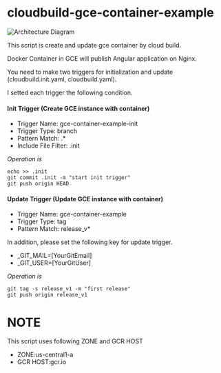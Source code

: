 # cloudbuild-gce-container-example

![Architecture Diagram](https://github.com/aoyagi9936/cloudbuild-gce-container-example/blob/master/architecture-diagram.png?raw=true)

This script is create and update gce container by cloud build.

Docker Container in GCE will publish Angular application on Nginx.

You need to make two triggers for initialization and update (cloudbuild.init.yaml, cloudbuild.yaml).

I setted each trigger the following condition.

#### Init Trigger (Create GCE instance with container)

- Trigger Name: gce-container-example-init
- Trigger Type: branch
- Pattern Match: .*
- Include File Filter: .init

*Operation is*

```console
echo >> .init
git commit .init -m "start init trigger"
git push origin HEAD
```

#### Update Trigger (Update GCE instance with container)

- Trigger Name: gce-container-example
- Trigger Type: tag
- Pattern Match: release_v*

In addition, please set the following key for update trigger.

- _GIT_MAIL=[YourGitEmail]
- _GIT_USER=[YourGitUser]

*Operation is*

```console
git tag -s release_v1 -m "first release"
git push origin release_v1
```

# NOTE

This script uses following ZONE and GCR HOST

- ZONE:us-central1-a
- GCR HOST:gcr.io
